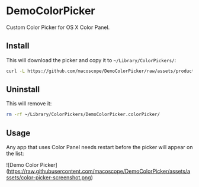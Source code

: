 # DemoColorPicker
Custom Color Picker for OS X Color Panel.

## Install

This will download the picker and copy it to `~/Library/ColorPickers/`:
```bash
curl -L https://github.com/macoscope/DemoColorPicker/raw/assets/products/DemoColorPicker.tar.bz2 | tar xvz -C ~/Library/ColorPickers/
```

## Uninstall

This will remove it:
```bash
rm -rf ~/Library/ColorPickers/DemoColorPicker.colorPicker/
```

## Usage

Any app that uses Color Panel needs restart before the picker will appear on the list:

![Demo Color Picker]
(https://raw.githubusercontent.com/macoscope/DemoColorPicker/assets/assets/color-picker-screenshot.png)
